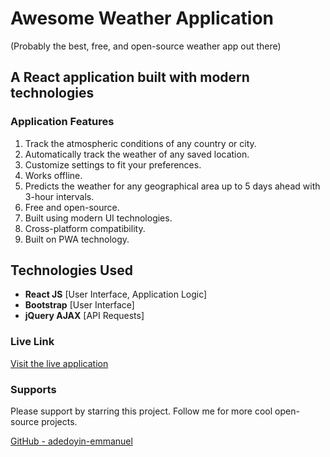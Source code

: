 # Awesome Weather Application

(Probably the best, free, and open-source weather app out there)

## A React application built with modern technologies

### Application Features

1. Track the atmospheric conditions of any country or city.
2. Automatically track the weather of any saved location.
3. Customize settings to fit your preferences.
4. Works offline.
5. Predicts the weather for any geographical area up to 5 days ahead with 3-hour intervals.
6. Free and open-source.
7. Built using modern UI technologies.
8. Cross-platform compatibility.
9. Built on PWA technology.

## Technologies Used

- **React JS** [User Interface, Application Logic]
- **Bootstrap** [User Interface]
- **jQuery AJAX** [API Requests]

### Live Link

[Visit the live application](https://zedd-weather.vercel.app)

### Supports

Please support by starring this project. Follow me for more cool open-source projects.

[GitHub - adedoyin-emmanuel](https://github.com/adedoyin-emmanuel/)
